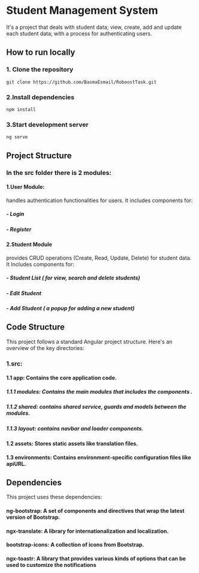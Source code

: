 # Student Management System
It's a project that deals with student data; view, create, add and update each student data; with a process for authenticating users.
## How to run locally
### 1. Clone the repository 
```
git clone https://github.com/BasmaEsmail/RoboostTask.git
```
###  2.Install dependencies
```
npm install
```
### 3.Start development server
```
ng serve
```
## Project Structure
### In the src folder there is 2 modules:
#### 1.User Module:
handles authentication functionalities for users. It includes components for:
##### - Login
##### - Register

#### 2.Student Module 
provides CRUD operations (Create, Read, Update, Delete) for student data. It Includes components for:
##### - Student List ( for view, search and delete students)
##### - Edit Student 
##### - Add Student ( a popup for adding a new student)

## Code Structure
This project follows a standard Angular project structure. Here's an overview of the key directories:
### 1.src:
#### 1.1 app: Contains the core application code.
##### 1.1.1 modules: Contains the main modules that includes the components .
##### 1.1.2 shared: contains shared service, guards and models between the modules.
##### 1.1.3 layout: contains navbar and loader components.
#### 1.2 assets: Stores static assets like translation files.
#### 1.3 environments: Contains environment-specific configuration files like apiURL.

## Dependencies
This project uses these dependencies:
#### ng-bootstrap: A set of components and directives that wrap the latest version of Bootstrap.
#### ngx-translate: A library for internationalization and localization.
#### bootstrap-icons: A collection of icons from Bootstrap.
#### ngx-toastr: A library that provides various kinds of options that can be used to customize the notifications
